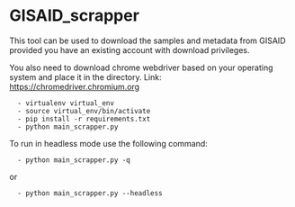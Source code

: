 # GISAID_scrapper
This tool can be used to download the samples and metadata from GISAID provided you have an existing account with download privileges.

You also need to download chrome webdriver based on your operating system and place it in the directory.
Link: https://chromedriver.chromium.org

      - virtualenv virtual_env
      - source virtual_env/bin/activate
      - pip install -r requirements.txt
      - python main_scrapper.py
      
To run in headless mode use the following command:

      - python main_scrapper.py -q
      
      
or

      - python main_scrapper.py --headless
      
